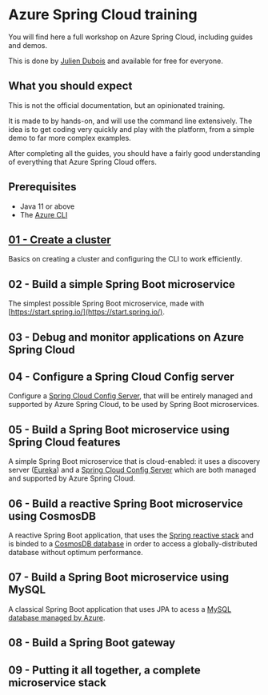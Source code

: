 # Azure Spring Cloud training

You will find here a full workshop on Azure Spring Cloud, including guides and demos.

This is done by [Julien Dubois](https://twitter.com/juliendubois) and available for free for everyone.

## What you should expect

This is not the official documentation, but an opinionated training.

It is made to by hands-on, and will use the command line extensively. The idea is to get coding very quickly and play with the platform, from a simple demo to far more complex examples.

After completing all the guides, you should have a fairly good understanding of everything that Azure Spring Cloud offers.

## Prerequisites

- Java 11 or above
- The [Azure CLI](https://docs.microsoft.com/en-us/cli/azure/install-azure-cli/?WT.mc_id=azurespringcloud-github-judubois)

## [01 - Create a cluster](01-create-a-cluster/README.md)

Basics on creating a cluster and configuring the CLI to work efficiently.

## 02 - Build a simple Spring Boot microservice

The simplest possible Spring Boot microservice, made with [https://start.spring.io/](https://start.spring.io/).

## 03 - Debug and monitor applications on Azure Spring Cloud

## 04 - Configure a Spring Cloud Config server

Configure a [Spring Cloud Config Server](https://cloud.spring.io/spring-cloud-config), that will be entirely managed and supported by Azure Spring Cloud, to be used by Spring Boot microservices.

## 05 - Build a Spring Boot microservice using Spring Cloud features

A simple Spring Boot microservice that is cloud-enabled: it uses a discovery server ([Eureka](https://github.com/Netflix/eureka)) and a [Spring Cloud Config Server](https://cloud.spring.io/spring-cloud-config) which are both managed and supported by Azure Spring Cloud.

## 06 - Build a reactive Spring Boot microservice using CosmosDB

A reactive Spring Boot application, that uses the [Spring reactive stack](https://docs.spring.io/spring/docs/current/spring-framework-reference/web-reactive.html) and is binded to a [CosmosDB database](https://docs.microsoft.com/en-us/azure/cosmos-db/?WT.mc_id=azurespringcloud-github-judubois) in order to access a globally-distributed database without optimum performance.

## 07 - Build a Spring Boot microservice using MySQL

A classical Spring Boot application that uses JPA to acess a [MySQL database managed by Azure](https://docs.microsoft.com/en-us/azure/mysql/?WT.mc_id=azurespringcloud-github-judubois).

## 08 - Build a Spring Boot gateway

## 09 - Putting it all together, a complete microservice stack



